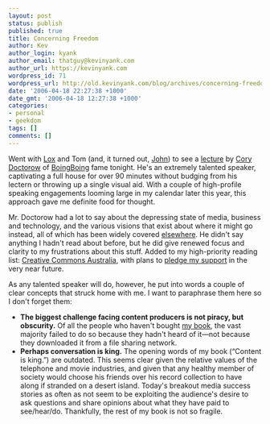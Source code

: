 ```yaml
---
layout: post
status: publish
published: true
title: Concerning Freedom
author: Kev
author_login: kyank
author_email: thatguy@kevinyank.com
author_url: https://kevinyank.com
wordpress_id: 71
wordpress_url: http://old.kevinyank.com/blog/archives/concerning-freedom/
date: '2006-04-18 22:27:38 +1000'
date_gmt: '2006-04-18 12:27:38 +1000'
categories:
- personal
- geekdom
tags: []
comments: []
---
```

<p>Went with <a href="http://www.ljd.cc/">Lox</a> and Tom (and, it turned out, <a href="http://johncorry.blogspot.com/">John</a>) to see a <a href="http://www.popcorntaxi.com.au/Events.asp?Event_ID=443">lecture</a> by <a href="http://www.craphound.com/">Cory Doctorow</a> of <a href="http://www.boingboing.net/">BoingBoing</a> fame tonight. He's an extremely talented speaker, captivating a full house for over 90 minutes without budging from his lectern or throwing up a single visual aid. With a couple of high-profile speaking engagements looming large in my calendar later this year, this approach gave me definite food for thought.</p>
<p>Mr. Doctorow had a lot to say about the depressing state of media, business and technology, and the various visions that exist about where it might go instead, all of which has been widely covered <a href="http://creativecommons.org.au/node/55">elsewhere</a>. He didn't say anything I hadn't read about before, but he did give renewed focus and clarity to my frustrations about this stuff. Added to my high-priority reading list: <a href="http://www.creativecommons.org.au/">Creative Commons Australia</a>, with plans to <a href="http://creativecommons.org/support/">pledge my support</a> in the very near future.</p>
<p>As any talented speaker will do, however, he put into words a couple of clear concepts that struck home with me. I want to paraphrase them here so I don't forget them:</p>
<ul>
<li><strong>The biggest challenge facing content producers is not piracy, but obscurity.</strong> Of all the people who haven't bought <a href="http://www.sitepoint.com/phpmysql1/">my book</a>, the vast majority failed to do so because they hadn't heard of it—not because they downloaded it from a file sharing network.</li>
<li><strong>Perhaps conversation is king.</strong> The opening words of my book (“Content is king.”) are outdated. This seems clear given the relative values of the telephone and movie industries, and given that any healthy member of society would choose his friends over his record collection to have along if stranded on a desert island. Today's breakout media success stories as often as not seem to be exploiting the audience's desire to ask questions and share opinions about what they have paid to see/hear/do. Thankfully, the rest of my book is not so fragile.</li>
</ul>
